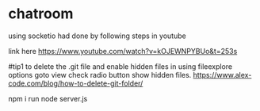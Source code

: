 # chatroom
using socketio
had done by following steps in youtube

link here  https://www.youtube.com/watch?v=kOJEWNPYBUo&t=253s

#tip1
to delete the .git file and enable hidden files in using fileexplore options goto view check radio button show hidden files.
https://www.alex-code.com/blog/how-to-delete-git-folder/

npm i
run node server.js

